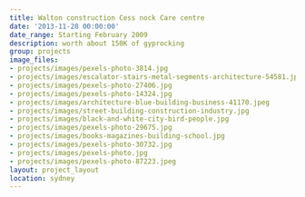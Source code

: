 ```yaml
---
title: Walton construction Cess nock Care centre
date: '2013-11-28 00:00:00'
date_range: Starting February 2009
description: worth about 150K of gyprocking
group: projects
image_files:
- projects/images/pexels-photo-3814.jpg
- projects/images/escalator-stairs-metal-segments-architecture-54581.jpeg
- projects/images/pexels-photo-27406.jpg
- projects/images/pexels-photo-14324.jpg
- projects/images/architecture-blue-building-business-41170.jpeg
- projects/images/street-building-construction-industry.jpg
- projects/images/black-and-white-city-bird-people.jpg
- projects/images/pexels-photo-29675.jpg
- projects/images/books-magazines-building-school.jpg
- projects/images/pexels-photo-30732.jpg
- projects/images/pexels-photo.jpg
- projects/images/pexels-photo-87223.jpeg
layout: project_layout
location: sydney
---
```


